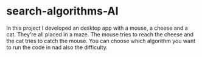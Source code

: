 # search-algorithms-AI
In this project I developed an desktop app with a mouse, a cheese and a cat. They're all placed in a maze. The mouse tries to reach the cheese and the cat tries to catch the mouse. You can choose which algorithm you want to run the code in nad also the difficulty.
